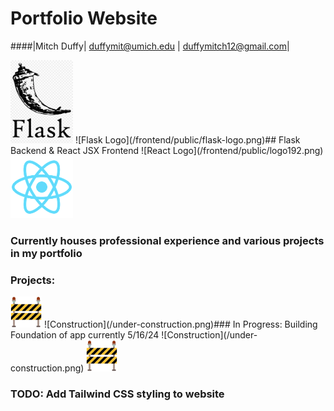 # Portfolio Website

####|Mitch Duffy| duffymit@umich.edu | duffymitch12@gmail.com|

<img src="/frontend/public/flask-logo.png" alt="Flask Logo" width="100"/>
![Flask Logo](/frontend/public/flask-logo.png)## Flask Backend & React JSX Frontend ![React Logo](/frontend/public/logo192.png) 
<img src="/frontend/public/logo192.png" alt="React Logo" width="100"/>

### Currently houses professional experience and various projects in my portfolio

### Projects:

<img src="/under-construction.png" alt="Construction" width="50"/>
![Construction](/under-construction.png)### In Progress: Building Foundation of app currently 5/16/24 ![Construction](/under-construction.png)
<img src="/under-construction.png" alt="Construction" width="50"/>

### TODO: Add Tailwind CSS styling to website
